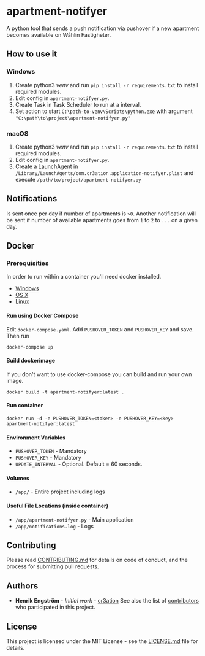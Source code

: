 # apartment-notifyer
A python tool that sends a push notification via pushover if a new apartment becomes available on Wåhlin Fastigheter.

## How to use it
### Windows
1) Create python3 _venv_  and run `pip install -r requirements.txt` to install required modules.
2) Edit config in `apartment-notifyer.py`.
3) Create Task in Task Scheduler to run at a interval.
4) Set action to start `C:\path-to-venv\Scripts\python.exe` with argument `"C:\path\to\project\apartment-notifyer.py"`

### macOS
1) Create python3 _venv_  and run `pip install -r requirements.txt` to install required modules.
2) Edit config in `apartment-notifyer.py`.
2) Create a LaunchAgent in `/Library/LaunchAgents/com.cr3ation.application-notifyer.plist` and execute `/path/to/project/apartment-notifyer.py`

## Notifications
Is sent once per day if number of apartments is `>0`.
Another notification will be sent if number of available apartments goes from `1` to `2` to `...` on a given day.


## Docker
### Prerequisities
In order to run within a container you'll need docker installed.

* [Windows](https://docs.docker.com/windows/started)
* [OS X](https://docs.docker.com/mac/started/)
* [Linux](https://docs.docker.com/linux/started/)

#### Run using Docker Compose
Edit `docker-compose.yaml`. Add `PUSHOVER_TOKEN` and `PUSHOVER_KEY` and save. Then run
```shell
docker-compose up 
```

#### Build dockerimage
If you don't want to use docker-compose you can build and run your own image.
```shell
docker build -t apartment-notifyer:latest . 
```

#### Run container
```shell
docker run -d -e PUSHOVER_TOKEN=<token> -e PUSHOVER_KEY=<key>  apartment-notifyer:latest
```

#### Environment Variables
* `PUSHOVER_TOKEN` - Mandatory
* `PUSHOVER_KEY` - Mandatory
* `UPDATE_INTERVAL` - Optional. Default = 60 seconds.

#### Volumes
* `/app/` - Entire project including logs

#### Useful File Locations (inside container)
* `/app/apartment-notifyer.py` - Main application
* `/app/notifications.log` - Logs

## Contributing
Please read [CONTRIBUTING.md](CONTRIBUTING.md) for details on code of conduct, and the process for submitting pull requests.

## Authors
* **Henrik Engström** - *Initial work* - [cr3ation](https://github.com/cr3ation)
See also the list of [contributors](https://github.com/cr3ation/apartment-notifyer/contributors) who 
participated in this project.

## License
This project is licensed under the MIT License - see the [LICENSE.md](LICENSE.md) file for details.
